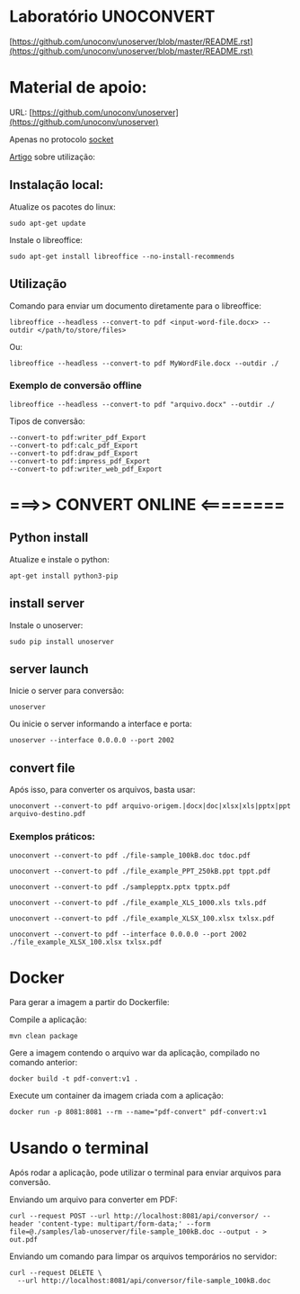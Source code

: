# Laboratório UNOCONVERT

[https://github.com/unoconv/unoserver/blob/master/README.rst](https://github.com/unoconv/unoserver/blob/master/README.rst)


# Material de apoio:

URL: [https://github.com/unoconv/unoserver](https://github.com/unoconv/unoserver)

Apenas no protocolo [socket](https://github.com/unoconv/unoserver/blob/3e30d67387ebfa0041ec9e29a67b52ae0cd49d35/src/unoserver/server.py#L22)

[Artigo](https://ourcodeworld.com/articles/read/867/how-to-convert-a-word-file-to-pdf-docx-to-pdf-in-libreoffice-with-the-cli-in-ubuntu-2004) sobre utilização:

## Instalação local:

Atualize os pacotes do linux:
```
sudo apt-get update
```

Instale o libreoffice:

```
sudo apt-get install libreoffice --no-install-recommends
```

## Utilização

Comando para enviar um documento diretamente para o libreoffice:

```
libreoffice --headless --convert-to pdf <input-word-file.docx> --outdir </path/to/store/files>
```

Ou:

```
libreoffice --headless --convert-to pdf MyWordFile.docx --outdir ./
```


### Exemplo de conversão offline

```
libreoffice --headless --convert-to pdf "arquivo.docx" --outdir ./
```

Tipos de conversão:

```
--convert-to pdf:writer_pdf_Export
--convert-to pdf:calc_pdf_Export
--convert-to pdf:draw_pdf_Export
--convert-to pdf:impress_pdf_Export
--convert-to pdf:writer_web_pdf_Export
```


# ===>> CONVERT ONLINE <========

## Python install

Atualize e instale o python:

```
apt-get install python3-pip
```

## install server

Instale o unoserver:

```
sudo pip install unoserver
```


## server launch

Inicie o server para conversão:

```
unoserver
```

Ou inicie o server informando a interface e porta:

```
unoserver --interface 0.0.0.0 --port 2002
```


## convert file

Após isso, para converter os arquivos, basta usar:

```
unoconvert --convert-to pdf arquivo-origem.|docx|doc|xlsx|xls|pptx|ppt arquivo-destino.pdf
```

### Exemplos práticos:

```
unoconvert --convert-to pdf ./file-sample_100kB.doc tdoc.pdf
```

```
unoconvert --convert-to pdf ./file_example_PPT_250kB.ppt tppt.pdf
```

```
unoconvert --convert-to pdf ./samplepptx.pptx tpptx.pdf
```

```
unoconvert --convert-to pdf ./file_example_XLS_1000.xls txls.pdf
```

```
unoconvert --convert-to pdf ./file_example_XLSX_100.xlsx txlsx.pdf
```

```
unoconvert --convert-to pdf --interface 0.0.0.0 --port 2002 ./file_example_XLSX_100.xlsx txlsx.pdf
```

# Docker

Para gerar a imagem a partir do Dockerfile:

Compile a aplicação:

```
mvn clean package
```

Gere a imagem contendo o arquivo war da aplicação, compilado no comando anterior:

```
docker build -t pdf-convert:v1 .
```

Execute um container da imagem criada com a aplicação:

```
docker run -p 8081:8081 --rm --name="pdf-convert" pdf-convert:v1

```


# Usando o terminal

Após rodar a aplicação, pode utilizar o terminal para enviar arquivos para conversão.

Enviando um arquivo para converter em PDF:

```
curl --request POST --url http://localhost:8081/api/conversor/ --header 'content-type: multipart/form-data;' --form file=@./samples/lab-unoserver/file-sample_100kB.doc --output - > out.pdf

```

Enviando um comando para limpar os arquivos temporários no servidor:

```
curl --request DELETE \
  --url http://localhost:8081/api/conversor/file-sample_100kB.doc
```
